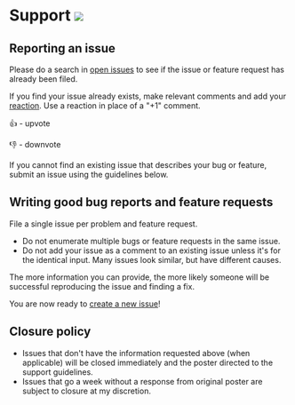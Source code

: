 # Support [![](https://isitmaintained.com/badge/resolution/crazy-max/ghaction-github-runtime.svg)](https://isitmaintained.com/project/crazy-max/ghaction-github-runtime)

## Reporting an issue

Please do a search in [open issues](https://github.com/crazy-max/ghaction-github-runtime/issues?utf8=%E2%9C%93&q=) to see if the issue or feature request has already been filed.

If you find your issue already exists, make relevant comments and add your [reaction](https://github.com/blog/2119-add-reactions-to-pull-requests-issues-and-comments). Use a reaction in place of a "+1" comment.

:+1: - upvote

:-1: - downvote

If you cannot find an existing issue that describes your bug or feature, submit an issue using the guidelines below.

## Writing good bug reports and feature requests

File a single issue per problem and feature request.

* Do not enumerate multiple bugs or feature requests in the same issue.
* Do not add your issue as a comment to an existing issue unless it's for the identical input. Many issues look similar, but have different causes.

The more information you can provide, the more likely someone will be successful reproducing the issue and finding a fix.

You are now ready to [create a new issue](https://github.com/crazy-max/ghaction-github-runtime/issues/new/choose)!

## Closure policy

* Issues that don't have the information requested above (when applicable) will be closed immediately and the poster directed to the support guidelines.
* Issues that go a week without a response from original poster are subject to closure at my discretion.
